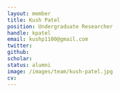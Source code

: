 ```yaml
---
layout: member
title: Kush Patel
position: Undergraduate Researcher
handle: kpatel
email: kushp1100@gmail.com
twitter: 
github: 
scholar: 
status: alumni
image: /images/team/kush-patel.jpg
cv: 
---
```


